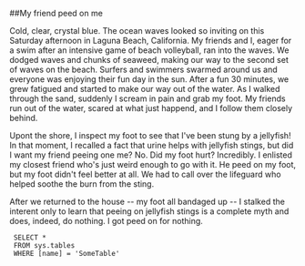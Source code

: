 ##My friend peed on me

Cold, clear, crystal blue. The ocean waves looked so inviting on this Saturday afternoon in Laguna Beach, California. My friends and I, eager for a swim after an intensive game of beach volleyball, ran into the waves. We dodged waves and chunks of seaweed, making our way to the second set of waves on the beach. Surfers and swimmers swarmed around us and everyone was enjoying their fun day in the sun. After a fun 30 minutes, we grew fatigued and started to make our way out of the water. As I walked through the sand, suddenly I scream in pain and grab my foot. My friends run out of the water, scared at what just happend, and I follow them closely behind. 

Upont the shore, I inspect my foot to see that I've been stung by a jellyfish! In that moment, I recalled a fact that urine helps with jellyfish stings, but did I want my friend peeing one me? No. Did my foot hurt? Incredibly. I enlisted my closest friend who's just weird enough to go with it. He peed on my foot, but my foot didn't feel better at all. We had to call over the lifeguard who helped soothe the burn from the sting.

After we returned to the house -- my foot all bandaged up -- I stalked the interent only to learn that peeing on jellyfish stings is a complete myth and does, indeed, do nothing. I got peed on for nothing.

```tsql
 SELECT *
 FROM sys.tables
 WHERE [name] = 'SomeTable'
 ```
